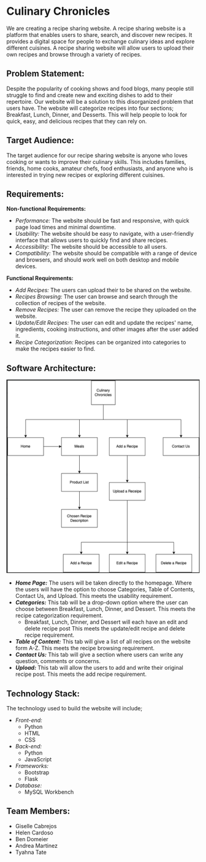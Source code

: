 # Culinary Chronicles
We are creating a recipe sharing website. A recipe sharing website is a platform that enables users to share, search, 
and discover new recipes. It provides a digital space for people to exchange culinary ideas and explore different cuisines. 
A recipe sharing website will allow users to upload their own recipes and browse through a variety of recipes.

## Problem Statement:
Despite the popularity of cooking shows and food blogs, many people still struggle to find and create new and exciting 
dishes to add to their repertoire. Our website will be a solution to this disorganized problem that users have. The 
website will categorize recipes into four sections; Breakfast, Lunch, Dinner, and Desserts. This will help people to 
look for quick, easy, and delicious recipes that they can rely on. 

## Target Audience:
The target audience for our recipe sharing website is anyone who loves cooking or wants to improve their culinary skills. 
This includes families, friends, home cooks, amateur chefs, food enthusiasts, and anyone who is interested in trying new 
recipes or exploring different cuisines.

## Requirements:
**Non-functional Requirements:**
- *Performance:* The website should be fast and responsive, with quick page load times and minimal downtime.
- *Usability:* The website should be easy to navigate, with a user-friendly interface that allows users to quickly find 
and share recipes.
- *Accessibility:* The website should be accessible to all users.
- *Compatibility:* The website should be compatible with a range of device and browsers, and should work well on both 
desktop and mobile devices.

**Functional Requirements:**
- *Add Recipes:* The users can upload their to be shared on the website.
- *Recipes Browsing:* The user can browse and search through the collection of recipes of the website.
- *Remove Recipes:* The user can remove the recipe they uploaded on the website.
- *Update/Edit Recipes:* The user can edit and update the recipes' name, ingredients, cooking instructions, and other 
images after the user added it.
- *Recipe Categorization:* Recipes can be organized into categories to make the recipes easier to find.

## Software Architecture:
![software.jpg](diagram.png)
- **_Home Page:_** The users will be taken directly to the homepage. Where the users will have the option to choose Categories, 
Table of Contents, Contact Us, and Upload. This meets the usability requirement.
- **_Categories:_** This tab will be a drop-down option where the user can choose between Breakfast, Lunch, Dinner, and Dessert. This meets the recipe categorization requirement.
  - Breakfast, Lunch, Dinner, and Dessert will each have an edit and delete recipe post This meets the update/edit recipe and delete recipe requirement.
- **_Table of Content:_** This tab will give a list of all recipes on the website form A-Z. This meets the recipe browsing requirement.
- **_Contact Us:_** This tab will give a section where users can write any question, comments or concerns. 
- **_Upload:_** This tab will allow the users to add and write their original recipe post. This meets the add recipe requirement.

## Technology Stack:
The technology used to build the website will include;
- *Front-end:*
  - Python
  - HTML
  - CSS
- *Back-end:*
  - Python
  - JavaScript
- *Frameworks:*
  - Bootstrap
  - Flask
- *Database:*
  - MySQL Workbench 

## Team Members:
- Giselle Cabrejos
- Helen Cardoso
- Ben Domeier
- Andrea Martinez
- Tyahna Tate

